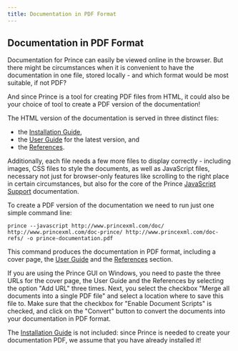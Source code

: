 ```yaml
---
title: Documentation in PDF Format
---
```


Documentation in PDF Format
---------------------------

Documentation for Prince can easily be viewed online in the browser. But there might be circumstances when it is convenient to have the documentation in one file, stored locally - and which format would be most suitable, if not PDF?

And since Prince is a tool for creating PDF files from HTML, it could also be your choice of tool to create a PDF version of the documentation!

The HTML version of the documentation is served in three distinct files:

-   the [Installation Guide](doc-install.html),
-   the [User Guide](doc-prince.html) for the latest version, and
-   the [References](doc-refs.html).

Additionally, each file needs a few more files to display correctly - including images, CSS files to style the documents, as well as JavaScript files, necessary not just for browser-only features like scrolling to the right place in certain circumstances, but also for the core of the Prince [JavaScript Support](doc-refs.html#js-support) documentation.

To create a PDF version of the documentation we need to run just one simple command line:


    prince --javascript http://www.princexml.com/doc/ http://www.princexml.com/doc-prince/ http://www.princexml.com/doc-refs/ -o prince-documentation.pdf

This command produces the documentation in PDF format, including a cover page, the [User Guide](doc-prince.html) and the [References](doc-refs.html) section.

If you are using the Prince GUI on Windows, you need to paste the three URLs for the cover page, the User Guide and the References by selecting the option "Add URL" three times. Next, you select the checkbox "Merge all documents into a single PDF file" and select a location where to save this file to. Make sure that the checkbox for "Enable Document Scripts" is checked, and click on the "Convert" button to convert the documents into your documentation in PDF format.

The [Installation Guide](doc-install.html) is not included: since Prince is needed to create your documentation PDF, we assume that you have already installed it!

